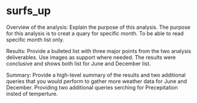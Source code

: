 # surfs_up
Overview of the analysis: Explain the purpose of this analysis.
The purpose for this analysis is to creat a quary for specific month. To be able to read specific month list only. 

Results: Provide a bulleted list with three major points from the two analysis deliverables. Use images as support where needed.
The results were conclusive and shows both list for June and December list. 

Summary: Provide a high-level summary of the results and two additional queries that you would perform to gather more weather data for June and December.
Providing two additional queries serching for Precepitation insted of temperture. 